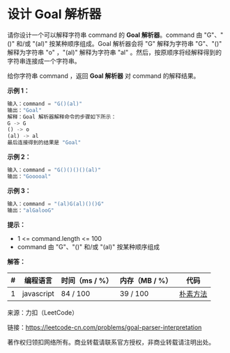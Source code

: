# 设计 Goal 解析器

请你设计一个可以解释字符串 command 的 **Goal 解析器**。command 由 "G"、"()" 和/或 "(al)" 按某种顺序组成。Goal 解析器会将 "G" 解释为字符串 "G"、"()" 解释为字符串 "o" ，"(al)" 解释为字符串 "al" 。然后，按原顺序将经解释得到的字符串连接成一个字符串。

给你字符串 command ，返回 **Goal 解析器** 对 command 的解释结果。

**示例 1：**

``` javascript
输入：command = "G()(al)"
输出："Goal"
解释：Goal 解析器解释命令的步骤如下所示：
G -> G
() -> o
(al) -> al
最后连接得到的结果是 "Goal"
```

**示例 2：**

``` javascript
输入：command = "G()()()()(al)"
输出："Gooooal"
```

**示例 3：**

``` javascript
输入：command = "(al)G(al)()()G"
输出："alGalooG"
```

**提示：**

- 1 <= command.length <= 100
- command 由 "G"、"()" 和/或 "(al)" 按某种顺序组成

**解答：**

**#**|**编程语言**|**时间（ms / %）**|**内存（MB / %）**|**代码**
--|--|--|--|--
1|javascript|84 / 100|39 / 100|[朴素方法](./javascript/ac_v1.js)

来源：力扣（LeetCode）

链接：https://leetcode-cn.com/problems/goal-parser-interpretation

著作权归领扣网络所有。商业转载请联系官方授权，非商业转载请注明出处。
